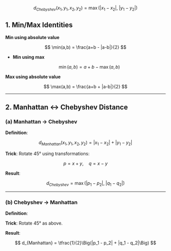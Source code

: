
  $$
  d_{Chebyshev}(x_1,y_1,x_2,y_2) = \max(|x_1 - x_2|,\; |y_1 - y_2|)
  $$


## 1. Min/Max Identities

**Min using absolute value**

  $$
  \min(a,b) = \frac{a+b - |a-b|}{2}
  $$

* **Min using max**

  $$
  \min(a,b) = a + b - \max(a,b)
  $$

 **Max using absolute value**

  $$
  \max(a,b) = \frac{a+b + |a-b|}{2}
  $$

---

## 2. Manhattan ↔ Chebyshev Distance

### (a) Manhattan → Chebyshev

**Definition**:

  $$
  d_{Manhattan}(x_1,y_1,x_2,y_2) = |x_1 - x_2| + |y_1 - y_2|
  $$

**Trick**: Rotate 45° using transformations:

  $$
  p = x+y, \quad q = x-y
  $$

**Result**:

  $$
  d_{Chebyshev} = \max\big(|p_1 - p_2|,\; |q_1 - q_2|\big)
  $$

---

### (b) Chebyshev → Manhattan

**Definition**:

**Trick**: Rotate 45° as above.

 **Result**:

  $$
  d_{Manhattan} = \tfrac{1}{2}\Big(|p_1 - p_2| + |q_1 - q_2|\Big)
  $$
